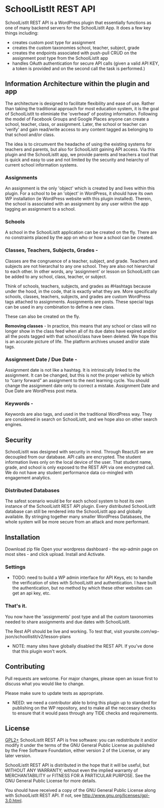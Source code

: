 # SchoolListIt REST API

SchoolListIt REST API is a WordPress plugin that essentially functions as one of many backend servers for the SchoolListIt App. It does a few key things including:
- creates custom post type for assignment
- creates the custom taxonomies school, teacher, subject, grade
- creates the endpoints associated with push-pull CRUD on the assignment post type from the SchoolListIt app
- handles OAuth authentication for secure API calls (given a valid API KEY, a token is provided and on the second call the task is performed.)

## Information Architecture within the plugin and app
The architecture is designed to facilitate flexibility and ease of use. Rather than taking the traditional approach for most education system, it is the goal of SchoolListIt to eliminiate the 'overhead' of posting information. Following the model of Facebook Groups and Google Places anyone can create a school, teacher, class, or assignment. Later, the school or teacher can 'verify' and gain read/write access to any content tagged as belonging to that school and/or class. 

The idea is to circumvent the headache of using the existing systems for teachers and parents, but also for SchoolListit gaining API access. Via this plugin and the SchoolListIt app, we provide parents and teachers a tool that is quick and easy to use and not limited by the security and heiarchy of current school information systems. 

### Assignments
An assignment is the only 'object' which is created by and lives within this plugin. For a school to be an 'object' in WordPress, it should have its own WP installation (ie WordPress website with this plugin installed). Therein, the school is associated with an assignment by any user within the app tagging an assignment to a school. 

### Schools
A school in the SchoolListIt application can be created on the fly. There are no constraints placed by the app on who or how a school can be created. 

### Classes, Teachers, Subjects, Grades -
Classes are the congruence of a teacher, subject, and grade. Teachers and subjects are not hierarchal to any one school. They are also not hierarchal to each other. In other words, any ‘assignment’ or lesson on SchoolListIt can be added to any school, class, teacher, or subject.

Think of schools, teachers, subjects, and grades as #Hashtags because under the hood, in the code, that is exactly what they are. More specifically schools, classes, teachers, subjects, and grades are custom WordPress tags attached to assignments. Assignments are posts. These special tags can be used in any combination to define a new class.

These can also be created on the fly.

**Removing classes** -
In practice, this means that any school or class will no longer show in the class feed when all of its due dates have expired and/or all the posts tagged with that school/class have been deleted. We hope this is an accurate picture of life. The platform archives unused and/or stale tags.

### Assignment Date / Due Date -
Assignment date is not like a hashtag. It is intrinsically linked to the assignment. It can be changed, but this is not the proper vehicle by which to “carry forward” an assignment to the next learning cycle. You should change the assignment date only to correct a mistake. Assignment Date and Due Date are WordPress post meta.

### Keywords - 
Keywords are also tags, and used in the traditional WordPress way. They are considered in search on SchoolListit, and we hope also on other search engines.

## Security
SchoolListIt was designed with security in mind. Through ReactJS we are decoupled from our database. API calls are encrypted. The student information lives only on the local device of the user. That student name, grade, and school is only exposed to the REST API via one encrypted call. We do not have any student performance data co-mingled with engagement analytics.

### Distributed Databases
The safest scenario would be for each school system to host its own instance of the SchoolListIt REST API plugin. Every distributed SchoolListIt database can still be rendered into the SchoolListIt app and globally available. By stringing together many smaller WordPress Databases, the whole system will be more secure from an attack and more performant.

## Installation

Download zip file
Open your wordpress dashboard - the wp-admin page on most sites - and click upload.
Install and Activate.

### Settings

* TODO: need to build a WP admin interface for API Keys, etc to handle the verification of sites with SchoolListIt and authentication. I have built the authentication, but no method by which these other websites can get an api key, etc.

### That's it.
You now have the 'assignments' post type and all the custom taxonomies needed to share assignments and due dates with SchoolListIt. 

The Rest API should be live and working. To test that, visit yoursite.com/wp-json/schoollistit/v2/lesson-plans

* NOTE: many sites have globally disabled the REST API. If you've done that this plugin won't work.


## Contributing
Pull requests are welcome. For major changes, please open an issue first to discuss what you would like to change.

Please make sure to update tests as appropriate.

- NEED: we need a contributor able to bring this plugin up to standard for publishing on the WP repository, and to make all the neccesary checks to ensure that it would pass through any TIDE checks and requirements.

## License
[GPL2+](http://www.gnu.org/licenses/gpl-3.0.html)  SchoolListIt REST API is free software: you can redistribute it and/or modify it under the terms of the GNU General Public License as published by the Free Software Foundation, either version 2 of the License, or any later version.

SchoolListIt REST API is distributed in the hope that it will be useful, but WITHOUT ANY WARRANTY; without even the implied warranty of MERCHANTABILITY or FITNESS FOR A PARTICULAR PURPOSE. See the GNU General Public License for more details. 

You should have received a copy of the GNU General Public License along with SchoolListIt REST API. If not, see http://www.gnu.org/licenses/gpl-3.0.html.